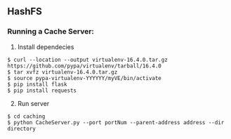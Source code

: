## HashFS

### Running a Cache Server:
1) Install dependecies
```
$ curl --location --output virtualenv-16.4.0.tar.gz https://github.com/pypa/virtualenv/tarball/16.4.0
$ tar xvfz virtualenv-16.4.0.tar.gz
$ source pypa-virtualenv-YYYYYY/myVE/bin/activate
$ pip install flask
$ pip install requests
```
2) Run server
```
$ cd caching
$ python CacheServer.py --port portNum --parent-address address --dir directory
```
